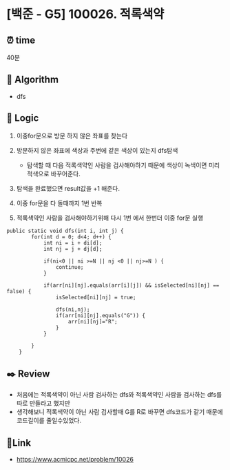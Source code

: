 # [백준 - G5] 100026. 적록색약
## ⏰  **time**
40분

## :pushpin: **Algorithm**
- dfs

## :round_pushpin: **Logic**
1. 이중for문으로 방문 하지 않은 좌표를 찾는다

2. 방문하지 않은 좌표에 색상과 주변에 같은 색상이 있는지 dfs탐색
   	- 탐색할 때 다음 적록색약인 사람을 검사해야하기 때문에 색상이 녹색이면 미리 적색으로 바꾸어준다.
3. 탐색을 완료했으면 result값을 +1 해준다.

4. 이중 for문을 다 돌때까지 1번 반복

5.  적록색약인 사람을 검사해야하기위해 다시 1번 에서 한번더 이중 for문 실행

   
```#java
public static void dfs(int i, int j) {
		for(int d = 0; d<4; d++) {
			int ni = i + di[d];
			int nj = j + dj[d];
			
			if(ni<0 || ni >=N || nj <0 || nj>=N ) {
				continue;
			}
			
			if(arr[ni][nj].equals(arr[i][j]) && isSelected[ni][nj] == false) {
				isSelected[ni][nj] = true;
				
				dfs(ni,nj);
				if(arr[ni][nj].equals("G")) {
					arr[ni][nj]="R";
				}
			}
			
		}
	}
```
## :black_nib: **Review**

- 처음에는 적록색약이 아닌 사람 검사하는 dfs와 적록색약인 사람을 검사하는 dfs를 따로 만들라고 했지만
- 생각해보니 적록색약이 아닌 사람 검사할때 G를 R로 바꾸면 dfs코드가 같기 때문에 코드길이를 줄일수있었다.

## 📡**Link**

- https://www.acmicpc.net/problem/10026
  
